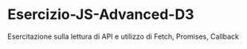 # Esercizio-JS-Advanced-D3
Esercitazione sulla lettura di API e utilizzo di Fetch, Promises, Callback
